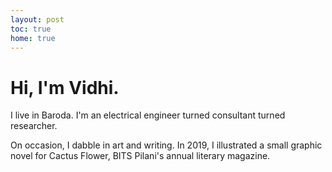 ```yaml
---
layout: post
toc: true
home: true
---
```


# Hi, I'm Vidhi.

I live in Baroda. I'm an electrical engineer turned consultant turned researcher. 

On occasion, I dabble in art and writing. In 2019, I illustrated a small graphic novel for Cactus Flower, BITS Pilani's annual literary magazine. 
